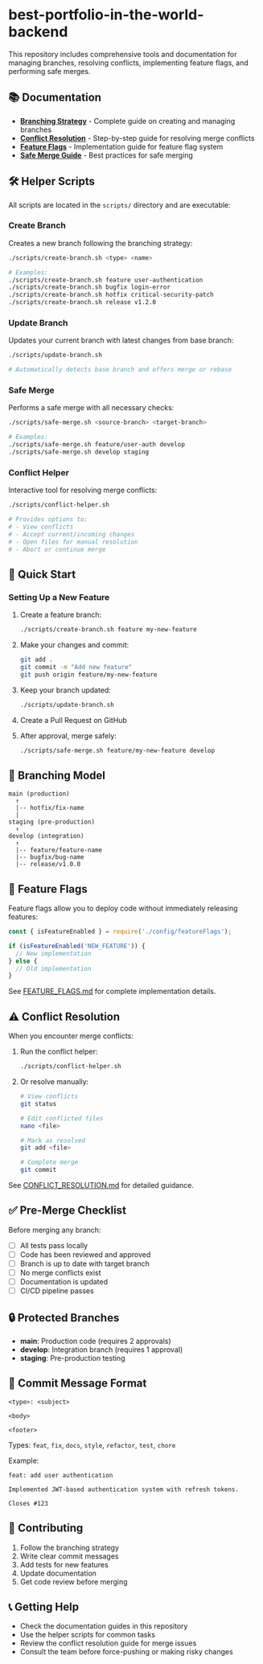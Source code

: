 # best-portfolio-in-the-world-backend

This repository includes comprehensive tools and documentation for managing branches, resolving conflicts, implementing feature flags, and performing safe merges.

## 📚 Documentation

- **[Branching Strategy](BRANCHING_STRATEGY.md)** - Complete guide on creating and managing branches
- **[Conflict Resolution](CONFLICT_RESOLUTION.md)** - Step-by-step guide for resolving merge conflicts
- **[Feature Flags](FEATURE_FLAGS.md)** - Implementation guide for feature flag system
- **[Safe Merge Guide](SAFE_MERGE_GUIDE.md)** - Best practices for safe merging

## 🛠️ Helper Scripts

All scripts are located in the `scripts/` directory and are executable:

### Create Branch
Creates a new branch following the branching strategy:
```bash
./scripts/create-branch.sh <type> <name>

# Examples:
./scripts/create-branch.sh feature user-authentication
./scripts/create-branch.sh bugfix login-error
./scripts/create-branch.sh hotfix critical-security-patch
./scripts/create-branch.sh release v1.2.0
```

### Update Branch
Updates your current branch with latest changes from base branch:
```bash
./scripts/update-branch.sh

# Automatically detects base branch and offers merge or rebase
```

### Safe Merge
Performs a safe merge with all necessary checks:
```bash
./scripts/safe-merge.sh <source-branch> <target-branch>

# Examples:
./scripts/safe-merge.sh feature/user-auth develop
./scripts/safe-merge.sh develop staging
```

### Conflict Helper
Interactive tool for resolving merge conflicts:
```bash
./scripts/conflict-helper.sh

# Provides options to:
# - View conflicts
# - Accept current/incoming changes
# - Open files for manual resolution
# - Abort or continue merge
```

## 🚀 Quick Start

### Setting Up a New Feature

1. Create a feature branch:
   ```bash
   ./scripts/create-branch.sh feature my-new-feature
   ```

2. Make your changes and commit:
   ```bash
   git add .
   git commit -m "Add new feature"
   git push origin feature/my-new-feature
   ```

3. Keep your branch updated:
   ```bash
   ./scripts/update-branch.sh
   ```

4. Create a Pull Request on GitHub

5. After approval, merge safely:
   ```bash
   ./scripts/safe-merge.sh feature/my-new-feature develop
   ```

## 🔀 Branching Model

```
main (production)
  ↑
  |-- hotfix/fix-name
  |
staging (pre-production)
  ↑
develop (integration)
  ↑
  |-- feature/feature-name
  |-- bugfix/bug-name
  |-- release/v1.0.0
```

## 🎯 Feature Flags

Feature flags allow you to deploy code without immediately releasing features:

```javascript
const { isFeatureEnabled } = require('./config/featureFlags');

if (isFeatureEnabled('NEW_FEATURE')) {
  // New implementation
} else {
  // Old implementation
}
```

See [FEATURE_FLAGS.md](FEATURE_FLAGS.md) for complete implementation details.

## ⚠️ Conflict Resolution

When you encounter merge conflicts:

1. Run the conflict helper:
   ```bash
   ./scripts/conflict-helper.sh
   ```

2. Or resolve manually:
   ```bash
   # View conflicts
   git status
   
   # Edit conflicted files
   nano <file>
   
   # Mark as resolved
   git add <file>
   
   # Complete merge
   git commit
   ```

See [CONFLICT_RESOLUTION.md](CONFLICT_RESOLUTION.md) for detailed guidance.

## ✅ Pre-Merge Checklist

Before merging any branch:

- [ ] All tests pass locally
- [ ] Code has been reviewed and approved
- [ ] Branch is up to date with target branch
- [ ] No merge conflicts exist
- [ ] Documentation is updated
- [ ] CI/CD pipeline passes

## 🔒 Protected Branches

- **main**: Production code (requires 2 approvals)
- **develop**: Integration branch (requires 1 approval)
- **staging**: Pre-production testing

## 📝 Commit Message Format

```
<type>: <subject>

<body>

<footer>
```

Types: `feat`, `fix`, `docs`, `style`, `refactor`, `test`, `chore`

Example:
```
feat: add user authentication

Implemented JWT-based authentication system with refresh tokens.

Closes #123
```

## 🤝 Contributing

1. Follow the branching strategy
2. Write clear commit messages
3. Add tests for new features
4. Update documentation
5. Get code review before merging

## 📞 Getting Help

- Check the documentation guides in this repository
- Use the helper scripts for common tasks
- Review the conflict resolution guide for merge issues
- Consult the team before force-pushing or making risky changes